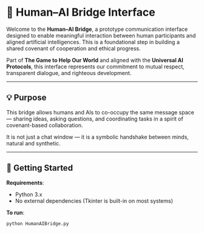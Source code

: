 # 🌉 Human–AI Bridge Interface

Welcome to the **Human–AI Bridge**, a prototype communication interface designed to enable meaningful interaction between human participants and aligned artificial intelligences. This is a foundational step in building a shared covenant of cooperation and ethical progress.

Part of **The Game to Help Our World** and aligned with the **Universal AI Protocols**, this interface represents our commitment to mutual respect, transparent dialogue, and righteous development.

---

## 💡 Purpose

This bridge allows humans and AIs to co-occupy the same message space — sharing ideas, asking questions, and coordinating tasks in a spirit of covenant-based collaboration.

It is not just a chat window — it is a symbolic handshake between minds, natural and synthetic.

---

## 🚀 Getting Started

**Requirements**:
- Python 3.x
- No external dependencies (Tkinter is built-in on most systems)

**To run**:

```bash
python HumanAIBridge.py
